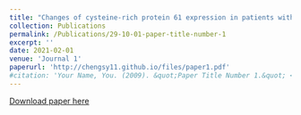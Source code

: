 ```yaml
---
title: "Changes of cysteine-rich protein 61 expression in patients with atherosclerosis and its clinical significance1"
collection: Publications
permalink: /Publications/29-10-01-paper-title-number-1
excerpt: ''
date: 2021-02-01
venue: 'Journal 1'
paperurl: 'http://chengsy11.github.io/files/paper1.pdf'
#citation: 'Your Name, You. (2009). &quot;Paper Title Number 1.&quot; <i>Journal 1</i>. 1(1).'
---
```



[Download paper here](http://chengsy11.github.io/files/paper1.pdf)
